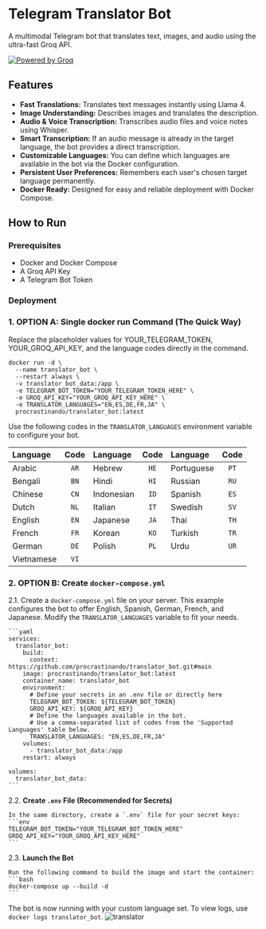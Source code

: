 # Telegram Translator Bot

A multimodal Telegram bot that translates text, images, and audio using the ultra-fast Groq API.

[![Powered by Groq](https://img.shields.io/badge/Powered%20by-Groq-green?style=flat-square)](https://groq.com/)

## Features

*   **Fast Translations:** Translates text messages instantly using Llama 4.
*   **Image Understanding:** Describes images and translates the description.
*   **Audio & Voice Transcription:** Transcribes audio files and voice notes using Whisper.
*   **Smart Transcription:** If an audio message is already in the target language, the bot provides a direct transcription.
*   **Customizable Languages:** You can define which languages are available in the bot via the Docker configuration.
*   **Persistent User Preferences:** Remembers each user's chosen target language permanently.
*   **Docker Ready:** Designed for easy and reliable deployment with Docker Compose.

## How to Run

### Prerequisites

*   Docker and Docker Compose
*   A Groq API Key
*   A Telegram Bot Token

### Deployment

### 1.  OPTION A: Single docker run Command (The Quick Way)

Replace the placeholder values for YOUR_TELEGRAM_TOKEN, YOUR_GROQ_API_KEY, and the language codes directly in the command.

```
docker run -d \
  --name translator_bot \
  --restart always \
  -v translator_bot_data:/app \
  -e TELEGRAM_BOT_TOKEN="YOUR_TELEGRAM_TOKEN_HERE" \
  -e GROQ_API_KEY="YOUR_GROQ_API_KEY_HERE" \
  -e TRANSLATOR_LANGUAGES="EN,ES,DE,FR,JA" \
  procrastinando/translator_bot:latest
```
Use the following codes in the `TRANSLATOR_LANGUAGES` environment variable to configure your bot.

| Language | Code | Language | Code | Language | Code |
|:---|:----:|:---|:----:|:---|:----:|
| Arabic | `AR` | Hebrew | `HE` | Portuguese | `PT` |
| Bengali | `BN` | Hindi | `HI` | Russian | `RU` |
| Chinese | `CN` | Indonesian | `ID` | Spanish | `ES` |
| Dutch | `NL` | Italian | `IT` | Swedish | `SV` |
| English | `EN` | Japanese | `JA` | Thai | `TH` |
| French | `FR` | Korean | `KO` | Turkish | `TR` |
| German | `DE` | Polish | `PL` | Urdu | `UR` |
| Vietnamese| `VI` | | | | |

### 2.  OPTION B: **Create `docker-compose.yml`**

2.1.  Create a `docker-compose.yml` file on your server. This example configures the bot to offer English, Spanish, German, French, and Japanese. Modify the `TRANSLATOR_LANGUAGES` variable to fit your needs.

    ```yaml
    services:
      translator_bot:
        build:
          context: https://github.com/procrastinando/translator_bot.git#main
        image: procrastinando/translator_bot:latest
        container_name: translator_bot
        environment:
          # Define your secrets in an .env file or directly here
          TELEGRAM_BOT_TOKEN: ${TELEGRAM_BOT_TOKEN}
          GROQ_API_KEY: ${GROQ_API_KEY}
          # Define the languages available in the bot.
          # Use a comma-separated list of codes from the 'Supported Languages' table below.
          TRANSLATOR_LANGUAGES: "EN,ES,DE,FR,JA"
        volumes:
          - translator_bot_data:/app
        restart: always

    volumes:
      translator_bot_data:
    ```

2.2.  **Create `.env` File (Recommended for Secrets)**

    In the same directory, create a `.env` file for your secret keys:
    ```env
    TELEGRAM_BOT_TOKEN="YOUR_TELEGRAM_BOT_TOKEN_HERE"
    GROQ_API_KEY="YOUR_GROQ_API_KEY_HERE"
    ```

2.3.  **Launch the Bot**

    Run the following command to build the image and start the container:
    ```bash
    docker-compose up --build -d
    ```

The bot is now running with your custom language set. To view logs, use `docker logs translator_bot`.
![translator](https://github.com/user-attachments/assets/1b3f35f8-05ff-4ced-a467-eaa6d9be2a0a)
